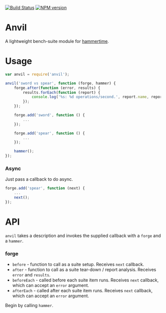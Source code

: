 [![Build Status](https://travis-ci.org/tlivings/anvil.png)](https://travis-ci.org/tlivings/anvil) [![NPM version](https://badge.fury.io/js/anvil.png)](http://badge.fury.io/js/anvil)

# Anvil

A lightweight bench-suite module for [hammertime](https://github.com/tlivings/hammertime).

# Usage

```javascript
var anvil = require('anvil');

anvil('sword vs spear', function (forge, hammer) {
    forge.after(function (error, results) {
        results.forEach(function (report) {
            console.log('%s: %d operations/second.', report.name, report.ops);
        });
    });

    forge.add('sword', function () {
        ...
    });

    forge.add('spear', function () {
        ...
    });

    hammer();
});
```

### Async

Just pass a callback to do async.

```javascript
forge.add('spear', function (next) {
    ...
    next();
});
```

# API

`anvil` takes a description and invokes the supplied callback with a `forge` and a `hammer`.

### forge

* `before` - function to call as a suite setup. Receives `next` callback.
* `after` - function to call as a suite tear-down / report analysis. Receives `error` and `results`.
* `beforeEach` - called before each suite item runs. Receives `next` callback, which can accept an `error` argument.
* `afterEach` - called after each suite item runs. Receives `next` callback, which can accept an `error` argument.

Begin by calling `hammer`.